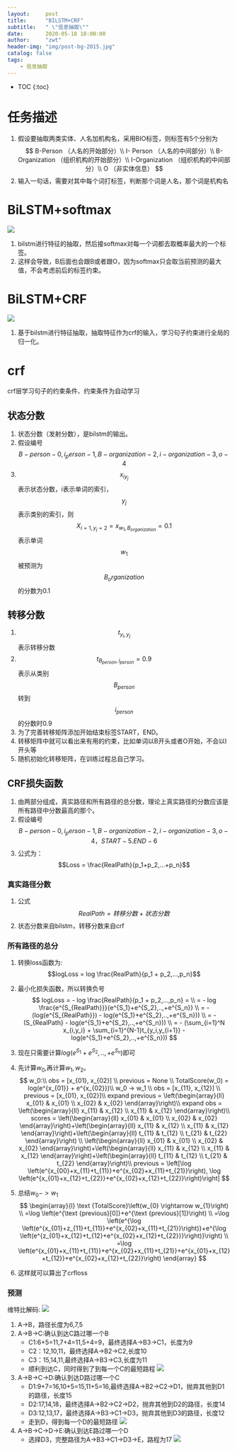 ```yaml
---
layout:     post
title:      "BILSTM+CRF"
subtitle:   " \"信息抽取\""
date:       2020-05-18 18:00:00
author:     "zwt"
header-img: "img/post-bg-2015.jpg"
catalog: false
tags:
    - 信息抽取
---
```

* TOC
{:toc}
# 任务描述
1. 假设要抽取两类实体、人名加机构名，采用BIO标签，则标签有5个分别为
$$
B-Person （人名的开始部分）\\
I- Person （人名的中间部分）\\
B-Organization （组织机构的开始部分）\\
I-Organization （组织机构的中间部分）\\
O （非实体信息）
$$
2. 输入一句话，需要对其中每个词打标签，判断那个词是人名，那个词是机构名

# BiLSTM+softmax

![](https://zwt0204.github.io//img/bilstm+softmax.jpg)
1. bilstm进行特征的抽取，然后接softmax对每一个词都去取概率最大的一个标签。
2. 这样会导致，B后面也会跟B或者跟O，因为softmax只会取当前预测的最大值，不会考虑前后的标签约束。

# BiLSTM+CRF
![](https://zwt0204.github.io//img/bilstm+crf.jpg)

1. 基于bilstm进行特征抽取，抽取特征作为crf的输入，学习句子约束进行全局的归一化。

# crf
crf层学习句子的约束条件、约束条件为自动学习
## 状态分数
1. 状态分数（发射分数），是bilstm的输出。
2. 假设编号$$B-person-0, i_person-1, B-organization-2, i-organization-3, o-4$$
3. $$x_{iy_j}$$表示状态分数，i表示单词的索引，$$y_j$$表示类别的索引，则$$X_{i=1,y_j=2}=x_{w_1, B_{organization}}=0.1$$表示单词$$w_1$$被预测为$$B_organization$$的分数为0.1

## 转移分数

1. $$t_{y_i,y_j}$$表示转移分数
2. $$t_{B_{person},i_{person}}=0.9$$表示从类别$$B_{person}$$转到$$i_{person}$$的分数时0.9
3. 为了完善转移矩阵添加开始结束标签START，END。
4. 转移矩阵中就可以看出来有用的约束，比如单词以B开头或者O开始，不会以I开头等
5. 随机初始化转移矩阵，在训练过程总自己学习。

## CRF损失函数
1. 由两部分组成，真实路径和所有路径的总分数，理论上真实路径的分数应该是所有路径中分数最高的那个。
2. 假设编号$$B-person-0, i_person-1, B-organization-2, i-organization-3, o-4，START-5.END-6$$
3. 公式为：$$Loss = \frac{RealPath}{p_1+p_2,...+p_n}$$
### 真实路径分数
1. 公式$$RealPath = 转移分数+状态分数$$
2. 状态分数来自bilstm，转移分数来自crf
### 所有路径的总分
1. 转换loss函数为:$$logLoss = log \frac{RealPath}{p_1 + p_2,...,p_n}$$
2. 最小化损失函数，所以转换负号
$$
logLoss = - log \frac{RealPath}{p_1 + p_2,...,p_n} = \\
= - log \frac{e^{S_{RealPath}}}{e^{S_1}+e^{S_2},..,+e^{S_n}} \\
= - (log(e^{S_{RealPath}}) - log(e^{S_1}+e^{S_2},..,+e^{S_n})) \\
= - (S_{RealPath} - log(e^{S_1}+e^{S_2},..,+e^{S_n})) \\
= - (\sum_{i=1}^N x_{i,y_i} + \sum_{i=1}^{N-1}t_{y_i,y_{i+1}} - log(e^{S_1}+e^{S_2},..,+e^{S_n}))
$$
3. 现在只需要计算$log(e^{S_1}+e^{S_2},..,+e^{S_n})$即可

4. 先计算$w_0$,再计算$w_1,w_2$。
   $$
   w_0:\\
   obs = [x_{01}, x_{02}] \\
   previous = None \\
   TotalScore(w_0) = log(e^{x_{01}} + e^{x_{02}})\\
   w_0 -> w_1 \\
   obs = [x_{11}, x_{12}] \\
   previous = [x_{01}, x_{02}]\\
   expand previous =  \left(\begin{array}{ll}
x_{01} & x_{01} \\
x_{02} & x_{02}
\end{array}\right)\\
   expand obs = \left(\begin{array}{ll}
x_{11} & x_{12} \\
x_{11} & x_{12}
\end{array}\right)\\
scores = \left(\begin{array}{ll}
x_{01} & x_{01} \\
x_{02} & x_{02}
\end{array}\right)+\left(\begin{array}{ll}
x_{11} & x_{12} \\
x_{11} & x_{12}
\end{array}\right)+\left(\begin{array}{ll}
t_{11} & t_{12} \\
t_{21} & t_{22}
\end{array}\right) \\
\left(\begin{array}{ll}
x_{01} & x_{01} \\
x_{02} & x_{02}
\end{array}\right)+\left(\begin{array}{ll}
x_{11} & x_{12} \\
x_{11} & x_{12}
\end{array}\right)+\left(\begin{array}{ll}
t_{11} & t_{12} \\
t_{21} & t_{22}
\end{array}\right)\\
   previous = \left[\log \left(e^{x_{00}+x_{11}+t_{11}}+e^{x_{02}+x_{11}+t_{21}}\right), \log \left(e^{x_{01}+x_{12}+t_{22}}+e^{x_{02}+x_{12}+t_{22}}\right)\right]
   $$
5. 总结$w_0 -> w_1$
$$
\begin{array}{l}
\text {TotalScore}\left(w_{0} \rightarrow w_{1}\right) \\
=\log \left(e^{\text {previous}[0]}+e^{\text {previous}[1]}\right) \\
=\log \left(e^{\log \left(e^{x_{01}+z_{11}+t_{11}}+e^{x_{02}+x_{11}+t_{21}}\right)}+e^{\log \left(e^{z_{01}+x_{12}+t_{12}+e^{x_{02}+x_{12}+t_{22}}}\right)}\right) \\
=\log \left(e^{x_{01}+x_{11}+t_{11}}+e^{x_{02}+x_{11}+t_{21}}+e^{x_{01}+x_{12}+t_{12}}+e^{x_{02}+x_{12}+t_{22}}\right)
\end{array}
$$
6. 这样就可以算出了crfloss
### 预测
维特比解码:
![](https://zwt0204.github.io//img/维特比1.png)
1. A->B，路径长度为6,7,5
2. A->B->C:确认到达C路过哪一个B
	- C1:6+5=11,7+4=11,5+4=9，最终选择A->B3->C1，长度为9
	- C2：12,10,11，最终选择A->B2->C2,长度10
	- C3：15,14,11,最终选择A->B3->C3,长度为11
	- 顺利到达C，同时得到了到每一个C的最短路程
	![](https://zwt0204.github.io//img/维特比2.png)
3. A->B->C->D:确认到达D路过哪一个C
	- D1:9+7=16,10+5=15,11+5=16,最终选择A→B2→C2→D1，抛弃其他到D1的路径，长度15
	- D2:17,14,18，最终选择A→B2→C2→D2，抛弃其他到D2的路径，长度14
	- D3:12,13,17，最终选择A→B3→C1→D3，抛弃其他到D3的路径，长度12
	- 走到D，得到每一个D的最短路径
	![](https://zwt0204.github.io//img/维特比3.png)
4. A->B->C->D->E:确认到达E路过哪一个D
	- 选择D3，完整路径为A→B3→C1→D3→E，路程为17
	![](https://zwt0204.github.io//img/维特比4.png)









